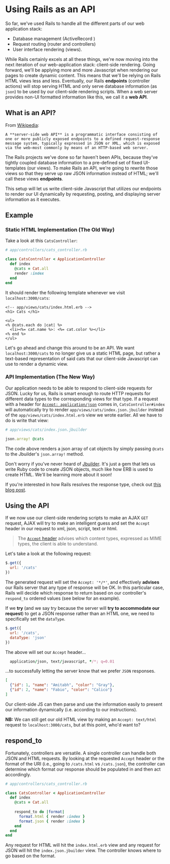 # Using Rails as an API

So far, we've used Rails to handle all the different parts of our web
application stack:

* Database management (ActiveRecord )
* Request routing (router and controllers)
* User interface rendering (views).

While Rails certainly excels at all these things, we're now moving into the next
iteration of our web-application stack: client-side rendering. Going forward,
we'll be applying more and more Javascript when rendering our pages to create
dynamic content. This means that we'll be relying on Rails HTML views less and
less. Eventually, our Rails **endpoints** (controller actions) will stop serving
HTML and only serve database information (as `json`) to be used by our client-side
rendering scripts. When a web server provides non-UI formatted information
like this, we call it a **web API**.

## What is an API?

From [Wikipedia][wiki]:  

`A **server-side web API** is a programmatic interface consisting of one or
more publicly exposed endpoints to a defined request-response message system,
typically expressed in JSON or XML, which is exposed via the web—most
commonly by means of an HTTP-based web server.`

The Rails projects we've done so far haven't been APIs, because they've tightly
coupled database information to a pre-defined set of fixed UI-templates (our
views). To make Rails an API, we're going to rewrite those views so that they
serve up raw JSON information instead of HTML; we'll call these views
**endpoints**.

This setup will let us write client-side Javascript that utilizes our endpoints
to render our UI dynamically by requesting, posting, and displaying server
information as it executes.

## Example

### Static HTML Implementation (The Old Way)

Take a look at this `CatsController`:

```ruby
# app/controllers/cats_controller.rb

class CatsController < ApplicationController
  def index
    @cats = Cat.all
    render :index
  end
end
```

It should render the following template whenever we visit `localhost:3000/cats`:

```erb
<!-- app/views/cats/index.html.erb -->
<h1> Cats </h1>

<ul>
<% @cats.each do |cat| %>
  <li><%= cat.name %>: <%= cat.color %></li>
<% end %>
</ul>
```

Let's go ahead and change this around to be an API. We want
`localhost:3000/cats` to no longer give us a static HTML page, but rather a
text-based representation of said cats that our client-side Javascript can use
to render a dynamic view.

### API Implementation (The New Way)

Our application needs to be able to respond to client-side requests for JSON.
Lucky for us, Rails is smart enough to route HTTP requests for different data
types to the corresponding views for that type. If a request with a header for
[`Accept: application/json`][http-accept] comes in, `CatsController#index` will
automatically try to render `app/views/cats/index.json.jbuilder` instead of the
`app/views/cats/index.html.erb` view we wrote earlier. All we have to do is
write that view:

```ruby
# app/views/cats/index.json.jbuilder

json.array! @cats
```

The code above renders a json array of cat objects by simply passing `@cats` to
the Jbuilder's `json.array!` method.

Don't worry if you've never heard of [Jbuilder][jbuilder]. It's just a gem that
lets us write Ruby code to create JSON objects, much like how ERB is used to
create HTML. We'll be learning more about it soon!

If you're interested in how Rails resolves the response type, check out
[this blog post][blog].

[http-accept]: https://github.com/rails/rails/blob/master/actionpack/lib/action_controller/metal/mime_responds.rb#L35
[blog]: http://blog.bigbinary.com/2010/11/23/mime-type-resolution-in-rails.html
[jbuilder]: https://github.com/rails/jbuilder

## Using the API

If we now use our client-side rendering scripts to make an AJAX `GET` request, AJAX will try to make an intelligent guess and set the `Accept` header in our request to xml, json, script, text or html.

> The [`Accept` header][accept-header] advises which content types, expressed as MIME types, the client is able to understand.

Let's take a look at the following request:

```js
$.get({
  url: '/cats'
})
```
The generated request will set the `Accept: '*/*'`, and effectively **advises** our Rails server that any type of response will be OK. In this particular case, Rails will decide which response to return based on our controller's `respond_to` ordered values (see below for an example). 


If we **try** (and we say try because the server will **try to accommodate our request**) to get a JSON response rather than an HTML one, we need to specifically set the `dataType`.

```js
$.get({
  url: '/cats',
  dataType: 'json'
})
```
The above will set our `Accept` header...

```ruby
  application/json, text/javascript, */*; q=0.01
```

...to successfully letting the server know that we prefer `JSON` responses. 

```json
[
  {"id": 1, "name": "Amitabh", "color": "Gray"},
  {"id": 2, "name": "Fabio", "color": "Calico"}
]
```

Our client-side JS can then parse and use the information easily to present our
information dynamically (i.e. according to our instructions).

**NB:** We can still get our old HTML view by making an `Accept: text/html`
request to `localhost:3000/cats`, but at this point, who'd want to?


## respond_to

Fortunately, controllers are versatile. A single controller can handle both JSON
and HTML requests. By looking at the requested `Accept` header or the format of the
URI (i.e., going to `/cats.html` vs `/cats.json`), the controller can determine
which format our response should be populated in and then act accordingly.

```ruby
# app/controllers/cats_controller.rb

class CatsController < ApplicationController
  def index
    @cats = Cat.all
    
    respond_to do |format|
      format.html { render :index }
      format.json { render :index }
    end
  end
end
```

Any request for HTML will hit the `index.html.erb` view and any request for JSON
will hit the `index.json.jbuilder` view. The controller knows where to go based on
the format.

[wiki]: https://en.wikipedia.org/wiki/Web_API
[accept-header]: https://developer.mozilla.org/en-US/docs/Web/HTTP/Headers/Accept
